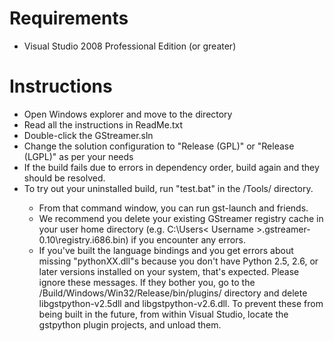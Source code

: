 # Requirements #
  * Visual Studio 2008 Professional Edition (or greater)

# Instructions #
  * Open Windows explorer and move to the <OSSBuild Home> directory
  * Read all the instructions in ReadMe.txt
  * Double-click the GStreamer.sln
  * Change the solution configuration to "Release (GPL)" or "Release (LGPL)" as per your needs
  * If the build fails due to errors in dependency order, build again and they should be resolved.
  * To try out your uninstalled build, run "test.bat" in the <OSSBuild Home>/Tools/ directory.
    * From that command window, you can run gst-launch and friends.
    * We recommend you delete your existing GStreamer registry cache in your user home directory (e.g. C:\Users\< Username >\.gstreamer-0.10\registry.i686.bin) if you encounter any errors.
    * If you've built the language bindings and you get errors about missing "pythonXX.dll"s because you don't have Python 2.5, 2.6, or later versions installed on your system, that's expected. Please ignore these messages. If they bother you, go to the <OSSBuild Home>/Build/Windows/Win32/Release/bin/plugins/ directory and delete libgstpython-v2.5dll and libgstpython-v2.6.dll. To prevent these from being built in the future, from within Visual Studio, locate the gstpython plugin projects, and unload them.